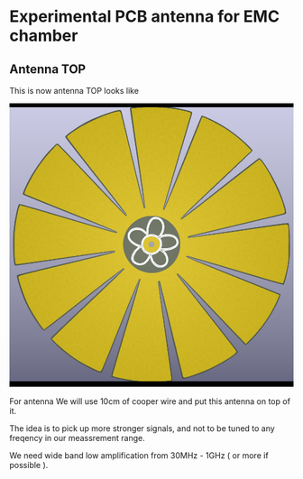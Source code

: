 # Experimental PCB antenna for EMC chamber

## Antenna TOP

This is now antenna TOP looks like

![Antenna](../EMC-TinySA/pictures/antenna.png)

For antenna We will use 10cm of cooper wire and put this antenna on top of it.

The idea is to pick up more stronger signals, and not to be tuned to any freqency in our meassrement range.

We need wide band low amplification from 30MHz - 1GHz ( or more if possible ).